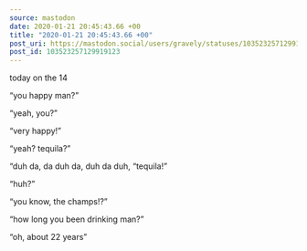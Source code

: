 ```yaml
---
source: mastodon
date: 2020-01-21 20:45:43.66 +00
title: "2020-01-21 20:45:43.66 +00"
post_uri: https://mastodon.social/users/gravely/statuses/103523257129919123
post_id: 103523257129919123
---
```

today on the 14

“you happy man?”

“yeah, you?”

“very happy!”

“yeah? tequila?”

“duh da, da duh da, duh da duh, “tequila!”

“huh?”

“you know, the champs!?”

“how long you been drinking man?”

“oh, about 22 years”


